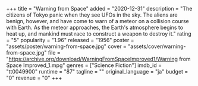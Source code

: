 +++
title = "Warning from Space"
added = "2020-12-31"
description = "The citizens of Tokyo panic when they see UFOs in the sky. The aliens are benign, however, and have come to warn of a meteor on a collision course with Earth. As the meteor approaches, the Earth's atmosphere begins to heat up, and mankind must race to construct a weapon to destroy it."
rating = "5"
popularity = "1.96"
released = "1956"
poster = "assets/poster/warning-from-space.jpg"
cover = "assets/cover/warning-from-space.jpg"
file = "https://archive.org/download/WarningFromSpaceImproved1/Warning from Space Improved_1.mpg"
genres = ["Science Fiction"]
imdb_id = "tt0049900"
runtime = "87"
tagline = ""
original_language = "ja"
budget = "0"
revenue = "0"
+++